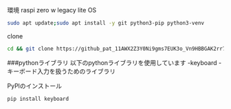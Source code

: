 環境
raspi zero w
legacy lite OS

```bash
sudo apt update;sudo apt install -y git python3-pip python3-venv
```

clone

```bash
cd && git clone https://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@github.com/mizunoshota2001/remote-puppet.git tmp && mkdir -p remote-puppet && cp -a tmp/RaspberryPi/* remote-puppet && rm -rf tmp

```
###pythonライブラリ
以下のpythonライブラリを使用しています
-keyboard - キーボード入力を扱うためのライブラリ

PyPlのインストール
```bash
pip install keyboard
```


